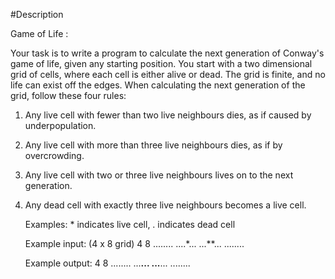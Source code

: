 #Description

Game of Life :

Your task is to write a program to calculate the next
generation of Conway's game of life, given any starting
position. You start with a two dimensional grid of cells,
where each cell is either alive or dead. The grid is finite,
and no life can exist off the edges. When calculating the
next generation of the grid, follow these four rules:

1. Any live cell with fewer than two live neighbours dies,
   as if caused by underpopulation.
2. Any live cell with more than three live neighbours dies,
   as if by overcrowding.
3. Any live cell with two or three live neighbours lives
   on to the next generation.
4. Any dead cell with exactly three live neighbours becomes
   a live cell.

   Examples: * indicates live cell, . indicates dead cell

   Example input: (4 x 8 grid)
    4 8
    ........
    ....*...
    ...**...
    ........


   Example output:
    4 8
    ........
    ...**...
    ...**...
    ........
